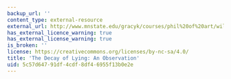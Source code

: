 ```yaml
---
backup_url: ''
content_type: external-resource
external_url: http://www.mnstate.edu/gracyk/courses/phil%20of%20art/wildetext.htm
has_external_licence_warning: true
has_external_license_warning: true
is_broken: ''
license: https://creativecommons.org/licenses/by-nc-sa/4.0/
title: 'The Decay of Lying: An Observation'
uid: 5c57d647-91df-4cdf-8df4-6955f13b0e2e
---
```

